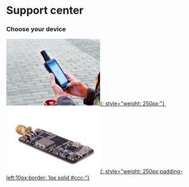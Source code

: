 # Support center 

### Choose your device


 [![](images/d303.jpg){: style="weight: 250px;"} ](/d303-docs)&nbsp;&nbsp;
 [![](images/rtk-board.jpg){: style="weight: 250px;padding-left:10px;border: 1px solid #ccc;"} ](/rtk-board)

 
 
 
 

 
 